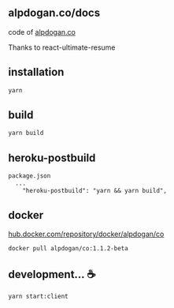 ## alpdogan.co/docs

code of [alpdogan.co](https://alpdogan.co)

Thanks to react-ultimate-resume

## installation
```markdown
yarn
```

## build
```markdown
yarn build
```

## heroku-postbuild
```markdown
package.json
  ...
    "heroku-postbuild": "yarn && yarn build",
```

## docker
[hub.docker.com/repository/docker/alpdogan/co](https://hub.docker.com/repository/docker/alpdogan/co)

```markdown
docker pull alpdogan/co:1.1.2-beta
```


## development...  ☕
```markdown
yarn start:client
```






